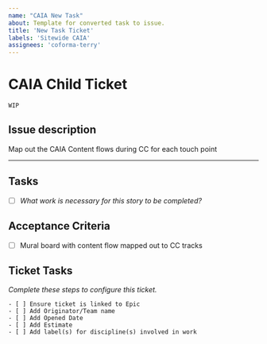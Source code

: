 ```yaml
---
name: "CAIA New Task"
about: Template for converted task to issue.
title: 'New Task Ticket'
labels: 'Sitewide CAIA'
assignees: 'coforma-terry'
---
```


# CAIA Child Ticket

`WIP`

## Issue description
Map out the CAIA Content flows during CC for each touch point

---
## Tasks
- [ ] _What work is necessary for this story to be completed?_

## Acceptance Criteria
- [ ] Mural board with content flow mapped out to CC tracks


## Ticket Tasks
_Complete these steps to configure this ticket._

```[tasklist]
- [ ] Ensure ticket is linked to Epic
- [ ] Add Originator/Team name
- [ ] Add Opened Date
- [ ] Add Estimate
- [ ] Add label(s) for discipline(s) involved in work
```

